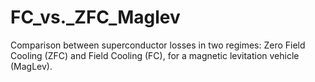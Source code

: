 # FC_vs._ZFC_Maglev
Comparison between superconductor losses in two regimes: Zero Field Cooling (ZFC) and Field Cooling (FC), for a magnetic levitation vehicle (MagLev).
